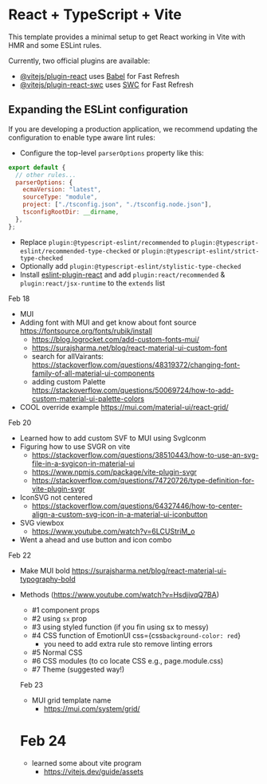 # React + TypeScript + Vite

This template provides a minimal setup to get React working in Vite with HMR and some ESLint rules.

Currently, two official plugins are available:

- [@vitejs/plugin-react](https://github.com/vitejs/vite-plugin-react/blob/main/packages/plugin-react/README.md) uses [Babel](https://babeljs.io/) for Fast Refresh
- [@vitejs/plugin-react-swc](https://github.com/vitejs/vite-plugin-react-swc) uses [SWC](https://swc.rs/) for Fast Refresh

## Expanding the ESLint configuration

If you are developing a production application, we recommend updating the configuration to enable type aware lint rules:

- Configure the top-level `parserOptions` property like this:

```js
export default {
  // other rules...
  parserOptions: {
    ecmaVersion: "latest",
    sourceType: "module",
    project: ["./tsconfig.json", "./tsconfig.node.json"],
    tsconfigRootDir: __dirname,
  },
};
```

- Replace `plugin:@typescript-eslint/recommended` to `plugin:@typescript-eslint/recommended-type-checked` or `plugin:@typescript-eslint/strict-type-checked`
- Optionally add `plugin:@typescript-eslint/stylistic-type-checked`
- Install [eslint-plugin-react](https://github.com/jsx-eslint/eslint-plugin-react) and add `plugin:react/recommended` & `plugin:react/jsx-runtime` to the `extends` list

Feb 18

- MUI
- Adding font with MUI and get know about font source https://fontsource.org/fonts/rubik/install
  - https://blog.logrocket.com/add-custom-fonts-mui/
  - https://surajsharma.net/blog/react-material-ui-custom-font
  - search for allVairants: https://stackoverflow.com/questions/48319372/changing-font-family-of-all-material-ui-components
  - adding custom Palette https://stackoverflow.com/questions/50069724/how-to-add-custom-material-ui-palette-colors
- COOL override example https://mui.com/material-ui/react-grid/

Feb 20

- Learned how to add custom SVF to MUI using SvgIconm
- Figuring how to use SVGR on vite
  - https://stackoverflow.com/questions/38510443/how-to-use-an-svg-file-in-a-svgicon-in-material-ui
  - https://www.npmjs.com/package/vite-plugin-svgr
  - https://stackoverflow.com/questions/74720726/type-definition-for-vite-plugin-svgr
- IconSVG not centered
  - https://stackoverflow.com/questions/64327446/how-to-center-align-a-custom-svg-icon-in-a-material-ui-iconbutton
- SVG viewbox
  - https://www.youtube.com/watch?v=6LCUStriM_o
- Went a ahead and use button and icon combo

Feb 22

- Make MUI bold https://surajsharma.net/blog/react-material-ui-typography-bold

- Methods (https://www.youtube.com/watch?v=HsdjivqQ7BA)

  - #1 component props
  - #2 using `sx` prop
  - #3 using styled function (if you fin using sx to messy)
  - #4 CSS function of EmotionUI css={css`background-color: red`}
    - you need to add extra rule sto remove linting errors
  - #5 Normal CSS
  - #6 CSS modules (to co locate CSS e.g., page.module.css)
  - #7 Theme (suggested way!)

  Feb 23

  - MUI grid template name
    - https://mui.com/system/grid/

  # Feb 24
  - learned some about vite program
    - https://vitejs.dev/guide/assets
